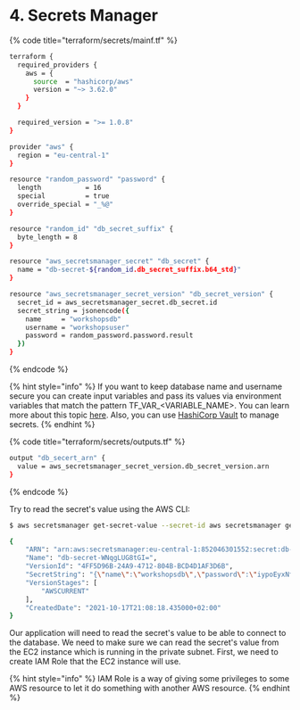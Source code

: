 # 4. Secrets Manager

{% code title="terraform/secrets/mainf.tf" %}
```bash
terraform {
  required_providers {
    aws = {
      source  = "hashicorp/aws"
      version = "~> 3.62.0"
    }
  }

  required_version = ">= 1.0.8"
}

provider "aws" {
  region = "eu-central-1"
}

resource "random_password" "password" {
  length           = 16
  special          = true
  override_special = "_%@"
}

resource "random_id" "db_secret_suffix" {
  byte_length = 8
}

resource "aws_secretsmanager_secret" "db_secret" {
  name = "db-secret-${random_id.db_secret_suffix.b64_std}"
}

resource "aws_secretsmanager_secret_version" "db_secret_version" {
  secret_id = aws_secretsmanager_secret.db_secret.id
  secret_string = jsonencode({
    name     = "workshopsdb"
    username = "workshopsuser"
    password = random_password.password.result
  })
}

```
{% endcode %}

{% hint style="info" %}
If you want to keep database name and username secure you can create input variables and pass its values via environment variables that match the pattern TF\_VAR\_\<VARIABLE\_NAME>. You can learn more about this topic [here](https://learn.hashicorp.com/tutorials/terraform/sensitive-variables?in=terraform/configuration-language). Also, you can use [HashiCorp Vault](https://www.hashicorp.com/products/vault) to manage secrets.
{% endhint %}

{% code title="terraform/secrets/outputs.tf" %}
```bash
output "db_secert_arn" {
  value = aws_secretsmanager_secret_version.db_secret_version.arn
}
```
{% endcode %}

Try to read the secret's value using the AWS CLI:

```bash
$ aws secretsmanager get-secret-value --secret-id aws secretsmanager get-secret-value --secret-id arn:aws:secretsmanager:eu-central-1:852046301552:secret:db-secret-WNqgLUG8tGI=-5EzeJ8

{
    "ARN": "arn:aws:secretsmanager:eu-central-1:852046301552:secret:db-secret-WNqgLUG8tGI=-5EzeJ8",
    "Name": "db-secret-WNqgLUG8tGI=",
    "VersionId": "4FF5D96B-24A9-4712-804B-BCD4D1AF3D6B",
    "SecretString": "{\"name\":\"workshopsdb\",\"password\":\"iypoEyxNfmcWeqnZ\",\"username\":\"workshopsuser\"}",
    "VersionStages": [
        "AWSCURRENT"
    ],
    "CreatedDate": "2021-10-17T21:08:18.435000+02:00"
}
```

Our application will need to read the secret's value to be able to connect to the database. We need to make sure we can read the secret's value from the EC2 instance which is running in the private subnet. First, we need to create IAM Role that the EC2 instance will use.

{% hint style="info" %}
IAM Role is a way of giving some privileges to some AWS resource to let it do something with another AWS resource.
{% endhint %}
